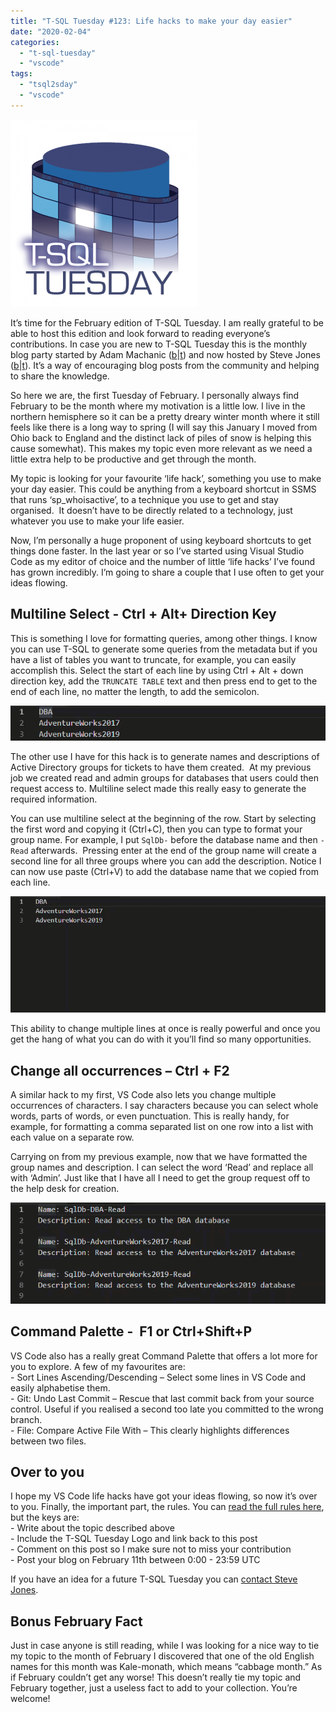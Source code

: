 ```yaml
---
title: "T-SQL Tuesday #123: Life hacks to make your day easier"
date: "2020-02-04"
categories: 
  - "t-sql-tuesday"
  - "vscode"
tags: 
  - "tsql2sday"
  - "vscode"
---
```


![](images/tsqltues-300x300.png)

It’s time for the February edition of T-SQL Tuesday. I am really grateful to be able to host this edition and look forward to reading everyone’s contributions. In case you are new to T-SQL Tuesday this is the monthly blog party started by Adam Machanic ([b](http://dataeducation.com/)|[t](https://twitter.com/adammachanic)) and now hosted by Steve Jones ([b](https://voiceofthedba.com/)|[t](https://twitter.com/way0utwest/)). It’s a way of encouraging blog posts from the community and helping to share the knowledge.

So here we are, the first Tuesday of February. I personally always find February to be the month where my motivation is a little low. I live in the northern hemisphere so it can be a pretty dreary winter month where it still feels like there is a long way to spring (I will say this January I moved from Ohio back to England and the distinct lack of piles of snow is helping this cause somewhat). This makes my topic even more relevant as we need a little extra help to be productive and get through the month.

My topic is looking for your favourite ‘life hack’, something you use to make your day easier. This could be anything from a keyboard shortcut in SSMS that runs ‘sp\_whoisactive’, to a technique you use to get and stay organised.  It doesn’t have to be directly related to a technology, just whatever you use to make your life easier.

Now, I’m personally a huge proponent of using keyboard shortcuts to get things done faster. In the last year or so I’ve started using Visual Studio Code as my editor of choice and the number of little ‘life hacks’ I’ve found has grown incredibly. I’m going to share a couple that I use often to get your ideas flowing.

## Multiline Select - Ctrl + Alt+ Direction Key

This is something I love for formatting queries, among other things. I know you can use T-SQL to generate some queries from the metadata but if you have a list of tables you want to truncate, for example, you can easily accomplish this. Select the start of each line by using Ctrl + Alt + down direction key, add the `TRUNCATE TABLE` text and then press end to get to the end of each line, no matter the length, to add the semicolon.

![](images/multilineselect.gif)

The other use I have for this hack is to generate names and descriptions of Active Directory groups for tickets to have them created.  At my previous job we created read and admin groups for databases that users could then request access to. Multiline select made this really easy to generate the required information.

You can use multiline select at the beginning of the row. Start by selecting the first word and copying it (Ctrl+C), then you can type to format your group name. For example, I put `SqlDb-` before the database name and then `-Read` afterwards.  Pressing enter at the end of the group name will create a second line for all three groups where you can add the description. Notice I can now use paste (Ctrl+V) to add the database name that we copied from each line.

![](images/multilineselect2.gif)

This ability to change multiple lines at once is really powerful and once you get the hang of what you can do with it you’ll find so many opportunities.

## **Change all occurrences – Ctrl + F2**

A similar hack to my first, VS Code also lets you change multiple occurrences of characters. I say characters because you can select whole words, parts of words, or even punctuation. This is really handy, for example, for formatting a comma separated list on one row into a list with each value on a separate row.

Carrying on from my previous example, now that we have formatted the group names and description. I can select the word ‘Read’ and replace all with ‘Admin’. Just like that I have all I need to get the group request off to the help desk for creation.

![](images/ChangeAllOccurances.gif)

## **Command Palette -  F1 or Ctrl+Shift+P**

VS Code also has a really great Command Palette that offers a lot more for you to explore. A few of my favourites are:  
\- Sort Lines Ascending/Descending – Select some lines in VS Code and easily alphabetise them.  
\- Git: Undo Last Commit – Rescue that last commit back from your source control. Useful if you realised a second too late you committed to the wrong branch.  
\- File: Compare Active File With – This clearly highlights differences between two files.

## **Over to you**

I hope my VS Code life hacks have got your ideas flowing, so now it’s over to you. Finally, the important part, the rules. You can [read the full rules here](http://tsqltuesday.azurewebsites.net/rules/), but the keys are:  
\- Write about the topic described above  
\- Include the T-SQL Tuesday Logo and link back to this post  
\- Comment on this post so I make sure not to miss your contribution  
\- Post your blog on February 11th between 0:00 - 23:59 UTC

If you have an idea for a future T-SQL Tuesday you can [contact Steve Jones](http://tsqltuesday.azurewebsites.net/contact/).

## **Bonus February Fact**

Just in case anyone is still reading, while I was looking for a nice way to tie my topic to the month of February I discovered that one of the old English names for this month was Kale-monath, which means “cabbage month.” As if February couldn’t get any worse! This doesn’t really tie my topic and February together, just a useless fact to add to your collection. You’re welcome!
